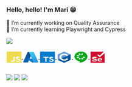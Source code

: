### Hello, hello! I'm Mari 😁

🔭 I’m currently working on Quality Assurance <br>
🌱 I’m currently learning Playwright and Cypress

<div display: inline_block>
<a href="https://github.com/MariellyFrozza">
  <img height="180cm" src="https://github-readme-stats.vercel.app/api/top-langs/?username=MariellyFrozza&layout=compact&langs_count=16&theme=dracula"/> 
<br>
<br>
  <img align="center" alt="Mari-js" height="30" width="40" src="https://raw.githubusercontent.com/devicons/devicon/master/icons/javascript/javascript-plain.svg">
  <img align="center" alt="Mari-js" height="30" width="40" src="https://raw.githubusercontent.com/devicons/devicon/master/icons/azure/azure-original.svg">
  <img align="center" alt="Mari-js" height="30" width="40" src="https://raw.githubusercontent.com/devicons/devicon/master/icons/typescript/typescript-original.svg">
  <img align="center" alt="Mari-js" height="30" width="40" src="https://raw.githubusercontent.com/devicons/devicon/master/icons/c/c-original.svg">
  <img align="center" alt="Mari-js" height="30" width="40" src="https://raw.githubusercontent.com/devicons/devicon/master/icons/cucumber/cucumber-plain.svg">
  <img align="center" alt="Mari-js" height="30" width="40" src="https://raw.githubusercontent.com/devicons/devicon/master/icons/selenium/selenium-original.svg">
</div>

  ##
  
<div> 
  <a href="https://instagram.com/mari_frozza" target="_blank"><img src="https://img.shields.io/badge/-Instagram-%23E4405F?style=for-the-badge&logo=instagram&logoColor=white" target="_blank"></a>
  <a href = "mailto:mariellyfrozza@gmail.com"><img src="https://img.shields.io/badge/-Gmail-%23333?style=for-the-badge&logo=gmail&logoColor=white" target="_blank"></a>
  <a href="https://www.linkedin.com/in/marielly-frozza" target="_blank"><img src="https://img.shields.io/badge/-LinkedIn-%230077B5?style=for-the-badge&logo=linkedin&logoColor=white" target="_blank"></a> 
  
</div>
